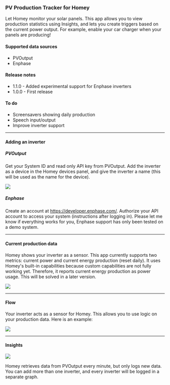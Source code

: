 ### PV Production Tracker for Homey  

Let Homey monitor your solar panels. This app allows you to view production statistics using Insights, and lets you create triggers based on the current power output. For example, enable your car charger when your panels are producing!

#### Supported data sources
* PVOutput
* Enphase

#### Release notes
* 1.1.0 - Added experimental support for Enphase inverters
* 1.0.0 - First release

#### To do
* Screensavers showing daily production
* Speech input/output
* Improve inverter support

---
#### Adding an inverter
##### PVOutput
Get your System ID and read only API key from PVOutput. Add the inverter as a device in the Homey devices panel, and give the inverter a name (this will be used as the name for the device).

![](http://i.imgur.com/REJxrUg.png)

##### Enphase
Create an account at https://developer.enphase.com/. Authorize your API account to access your system (instructions after logging in). Please let me know if everything works for you, Enphase support has only been tested on a demo system.

---
#### Current production data

Homey shows your inverter as a sensor. This app currently supports two metrics: current power and current energy production (reset daily). It uses Homey's built-in capabilities because custom capabilities are not fully working yet. Therefore, it reports current energy production as power usage. This will be solved in a later version.

![](http://i.imgur.com/Ozscz9k.png)

---
#### Flow 

Your inverter acts as a sensor for Homey. This allows you to use logic on your production data. Here is an example:

![](http://i.imgur.com/HyLuawu.png)

---
#### Insights 

![](http://i.imgur.com/7VZiddt.png)

Homey retrieves data from PVOutput every minute, but only logs new data. You can add more than one inverter, and every inverter will be logged in a separate graph.

